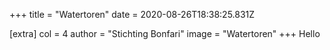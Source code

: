 +++
title = "Watertoren"
date = 2020-08-26T18:38:25.831Z

[extra]
col = 4
author = "Stichting Bonfari"
image = "Watertoren"
+++
Hello